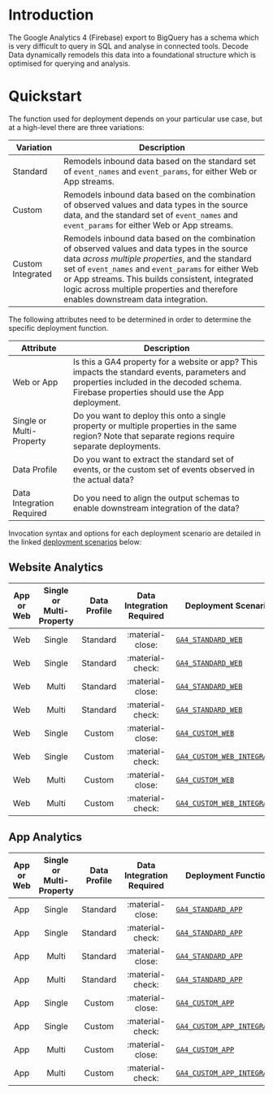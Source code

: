 # Introduction
The Google Analytics 4 (Firebase) export to BigQuery has a schema which is very difficult to query in SQL and analyse in connected tools.  Decode Data dynamically remodels this data into a foundational structure which is optimised for querying and analysis.

# Quickstart
The function used for deployment depends on your particular use case, but at a high-level there are three variations:

Variation | Description
--- | ---
Standard | Remodels inbound data based on the standard set of `event_names` and `event_params`, for either Web or App streams.
Custom | Remodels inbound data based on the combination of observed values and data types in the source data, and the standard set of `event_names` and `event_params` for either Web or App streams.
Custom Integrated | Remodels inbound data based on the combination of observed values and data types in the source data _across multiple properties_, and the standard set of `event_names` and `event_params` for either Web or App streams. This builds consistent, integrated logic across multiple properties and therefore enables downstream data integration.

The following attributes need to be determined in order to determine the specific deployment function.

Attribute | Description
--- | ---
Web or App | Is this a GA4 property for a website or app? This impacts the standard events, parameters and properties included in the decoded schema. Firebase properties should use the App deployment.
Single or Multi-Property | Do you want to deploy this onto a single property or multiple properties in the same region? Note that separate regions require separate deployments.
Data Profile | Do you want to extract the standard set of events, or the custom set of events observed in the actual data?
Data Integration Required | Do you need to align the output schemas to enable downstream integration of the data?

Invocation syntax and options for each deployment scenario are detailed in the linked [deployment scenarios](usage/deployment.md) below:

## Website Analytics

| App or Web | Single or Multi-Property | Data Profile | Data Integration Required | Deployment Scenario 
| :-: | :-: | :-: | :-: | ---
| Web | Single | Standard | :material-close: | [`GA4_STANDARD_WEB`](usage/deployment.md/#ga4_standard)
| Web | Single | Standard | :material-check: | [`GA4_STANDARD_WEB`](usage/deployment.md/#ga4_standard)
| Web | Multi | Standard | :material-close: | [`GA4_STANDARD_WEB`](usage/deployment.md/#ga4_standard)
| Web | Multi | Standard | :material-check: | [`GA4_STANDARD_WEB`](usage/deployment.md/#ga4_standard)
| Web | Single | Custom | :material-close: | [`GA4_CUSTOM_WEB`](usage/deployment.md/#ga4_custom)
| Web | Single | Custom | :material-check: | [`GA4_CUSTOM_WEB_INTEGRATED`](usage/deployment.md/#ga4_custom_integrated)
| Web | Multi | Custom | :material-close: | [`GA4_CUSTOM_WEB`](usage/deployment.md/#ga4_custom)
| Web | Multi | Custom | :material-check: | [`GA4_CUSTOM_WEB_INTEGRATED`](usage/deployment.md/#ga4_custom_integrated)

## App Analytics

| App or Web | Single or Multi-Property | Data Profile | Data Integration Required | Deployment Function
| :-: | :-: | :-: | :-: | ---
| App | Single | Standard | :material-close: | [`GA4_STANDARD_APP`](usage/deployment.md/#ga4_standard)
| App | Single | Standard | :material-check: | [`GA4_STANDARD_APP`](usage/deployment.md/#ga4_standard)
| App | Multi | Standard | :material-close: | [`GA4_STANDARD_APP`](usage/deployment.md/#ga4_standard)
| App | Multi | Standard | :material-check: | [`GA4_STANDARD_APP`](usage/deployment.md/#ga4_standard)
| App | Single | Custom | :material-close: | [`GA4_CUSTOM_APP`](usage/deployment.md/#ga4_custom)
| App | Single | Custom | :material-check: | [`GA4_CUSTOM_APP_INTEGRATED`](usage/deployment.md/#ga4_custom_integrated)
| App | Multi | Custom | :material-close: | [`GA4_CUSTOM_APP`](usage/deployment.md/#ga4_custom)
| App | Multi | Custom | :material-check: | [`GA4_CUSTOM_APP_INTEGRATED`](usage/deployment.md/#ga4_custom_integrated)